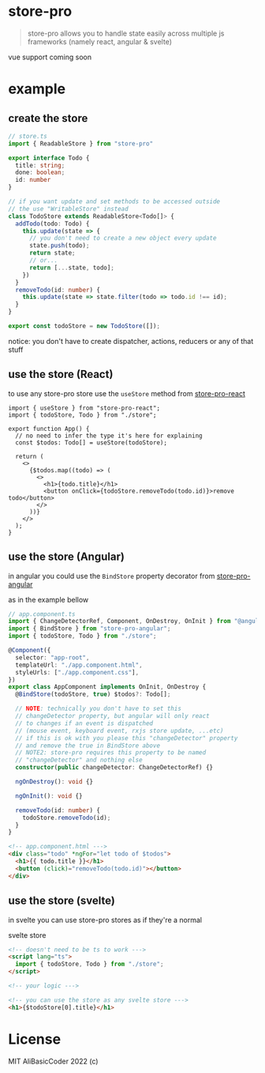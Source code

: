 # store-pro

> store-pro allows you to handle state easily across multiple js frameworks (namely react, angular & svelte)

vue support coming soon

# example

## create the store

```ts
// store.ts
import { ReadableStore } from "store-pro"

export interface Todo {
  title: string;
  done: boolean;
  id: number
}

// if you want update and set methods to be accessed outside
// the use "WritableStore" instead
class TodoStore extends ReadableStore<Todo[]> {
  addTodo(todo: Todo) {
    this.update(state => {
      // you don't need to create a new object every update
      state.push(todo);
      return state;
      // or...
      return [...state, todo];
    })
  }
  removeTodo(id: number) {
    this.update(state => state.filter(todo => todo.id !== id);
  }
}

export const todoStore = new TodoStore([]);
```

notice: you don't have to create dispatcher, actions, reducers or any of that stuff

## use the store (React)

to use any store-pro store use the `useStore` method from [store-pro-react](https://npmjs.com/package/store-pro-react)

```tsx
import { useStore } from "store-pro-react";
import { todoStore, Todo } from "./store";

export function App() {
  // no need to infer the type it's here for explaining
  const $todos: Todo[] = useStore(todoStore);

  return (
    <>
      {$todos.map((todo) => (
        <>
          <h1>{todo.title}</h1>
          <button onClick={todoStore.removeTodo(todo.id)}>remove todo</button>
        </>
      ))}
    </>
  );
}
```

## use the store (Angular)

in angular you could use the `BindStore` property decorator
from [store-pro-angular](https://npmjs.com/package/store-pro-angular)

as in the example bellow

```ts
// app.component.ts
import { ChangeDetectorRef, Component, OnDestroy, OnInit } from "@angular/core";
import { BindStore } from "store-pro-angular";
import { todoStore, Todo } from "./store";

@Component({
  selector: "app-root",
  templateUrl: "./app.component.html",
  styleUrls: ["./app.component.css"],
})
export class AppComponent implements OnInit, OnDestroy {
  @BindStore(todoStore, true) $todos?: Todo[];

  // NOTE: technically you don't have to set this
  // changeDetector property, but angular will only react
  // to changes if an event is dispatched
  // (mouse event, keyboard event, rxjs store update, ...etc)
  // if this is ok with you please this "changeDetector" property
  // and remove the true in BindStore above
  // NOTE2: store-pro requires this property to be named
  // "changeDetector" and nothing else
  constructor(public changeDetector: ChangeDetectorRef) {}

  ngOnDestroy(): void {}

  ngOnInit(): void {}

  removeTodo(id: number) {
    todoStore.removeTodo(id);
  }
}
```

```html
<!-- app.component.html --->
<div class="todo" *ngFor="let todo of $todos">
  <h1>{{ todo.title }}</h1>
  <button (click)="removeTodo(todo.id)"></button>
</div>
```

## use the store (svelte)

in svelte you can use store-pro stores as if they're a normal

svelte store

```html
<!-- doesn't need to be ts to work --->
<script lang="ts">
  import { todoStore, Todo } from "./store";
</script>

<!-- your logic --->

<!-- you can use the store as any svelte store --->
<h1>{$todoStore[0].title}</h1>
```

# License

MIT AliBasicCoder 2022 (c)
